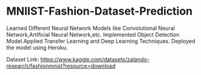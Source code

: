 # MNIIST-Fashion-Dataset-Prediction
Learned Different Neural Network Models like Convolutional Neural Network,Artificial Neural Network,etc. Implemented Object Detection Model.Applied Transfer Learning and Deep Learning Techniques. Deployed the model using Heroku.

Dataset Link: https://www.kaggle.com/datasets/zalando-research/fashionmnist?resource=download
